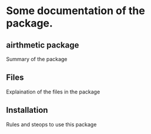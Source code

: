 # Some documentation of the package.

## airthmetic package
Summary of the package

## Files
Explaination of the files in the package

## Installation
Rules and steops to use this package